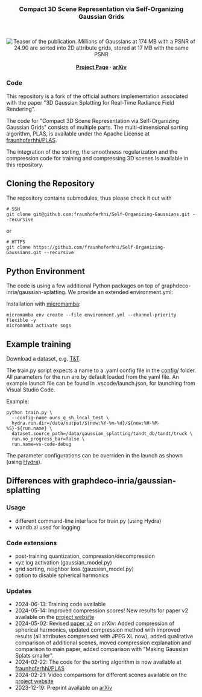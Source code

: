 <div align="center">
   <h3 align="center">Compact 3D Scene Representation via Self-Organizing Gaussian Grids</h3>
   <br />

  <p align="center">
   <img src="https://fraunhoferhhi.github.io/Self-Organizing-Gaussians/static/images/teaser.png" alt="Teaser of the publication. Millions of Gaussians at 174 MB with a PSNR of 24.90 are sorted into 2D attribute grids, stored at 17 MB with the same PSNR">
    <br />
    <br />
    <a href="https://fraunhoferhhi.github.io/Self-Organizing-Gaussians/"><strong>Project Page</strong></a>
    ·
    <a href="https://arxiv.org/abs/2312.13299" target="_blank"><strong>arXiv</strong></a>
  </p>

</div>

### Code

This repository is a fork of the official authors implementation associated with the paper "3D Gaussian Splatting for Real-Time Radiance Field Rendering".

The code for "Compact 3D Scene Representation via Self-Organizing Gaussian Grids" consists of multiple parts. The multi-dimensional sorting algorithm, PLAS, is available under the Apache License at [fraunhoferhhi/PLAS](https://github.com/fraunhoferhhi/PLAS).

The integration of the sorting, the smoothness regularization and the compression code for training and compressing 3D scenes is available in this repository.

## Cloning the Repository

The repository contains submodules, thus please check it out with 
```shell
# SSH
git clone git@github.com:fraunhoferhhi/Self-Organizing-Gaussians.git --recursive
```
or
```shell
# HTTPS
git clone https://github.com/fraunhoferhhi/Self-Organizing-Gaussians.git --recursive
```

## Python Environment

The code is using a few additional Python packages on top of graphdeco-inria/gaussian-splatting. We provide an extended environment.yml:

Installation with [micromamba](https://mamba.readthedocs.io/en/latest/installation/micromamba-installation.html):

```shell
micromamba env create --file environment.yml --channel-priority flexible -y
micromamba activate sogs
```

## Example training

Download a dataset, e.g. [T&T](https://repo-sam.inria.fr/fungraph/3d-gaussian-splatting/datasets/input/tandt_db.zip).

The train.py script expects a name to a .yaml config file in the [config/](config/) folder. All parameters for the run are by default loaded from the yaml file. An example launch file can be found in .vscode/launch.json, for launching from Visual Studio Code.

Example:

```shell
python train.py \
  --config-name ours_q_sh_local_test \
  hydra.run.dir=/data/output/${now:%Y-%m-%d}/${now:%H-%M-%S}-${run.name} \
  dataset.source_path=/data/gaussian_splatting/tandt_db/tandt/truck \
  run.no_progress_bar=false \
  run.name=vs-code-debug
```

The parameter configurations can be overriden in the launch as shown (using [Hydra](https://hydra.cc/)).


## Differences with graphdeco-inria/gaussian-splatting

### Usage
- different command-line interface for train.py (using Hydra)
- wandb.ai used for logging

### Code extensions
- post-training quantization, compression/decompression
- xyz log activation (gaussian_model.py)
- grid sorting, neighbor loss (gaussian_model.py)
- option to disable spherical harmonics


### Updates

- 2024-06-13: Training code available
- 2024-05-14: Improved compression scores! New results for paper v2 available on the [project website](https://fraunhoferhhi.github.io/Self-Organizing-Gaussians/)
- 2024-05-02: Revised [paper v2](https://arxiv.org/pdf/2312.13299) on arXiv: Added compression of spherical harmonics, updated compression method with improved results (all attributes compressed with JPEG XL now), added qualitative comparison of additional scenes, moved compression explanation and comparison to main paper, added comparison with "Making Gaussian Splats smaller".
- 2024-02-22: The code for the sorting algorithm is now available at [fraunhoferhhi/PLAS](https://github.com/fraunhoferhhi/PLAS)
- 2024-02-21: Video comparisons for different scenes available on the [project website](https://fraunhoferhhi.github.io/Self-Organizing-Gaussians/)
- 2023-12-19: Preprint available on [arXiv](https://arxiv.org/abs/2312.13299)
